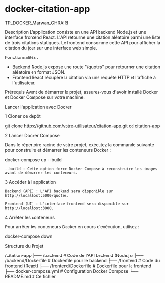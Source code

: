 # docker-citation-app

TP_DOCKER_Marwan_GHRAIRI

Description
L'application consiste en une API backend Node.js et une interface frontend React. L'API retourne une citation aléatoire parmi une liste de trois citations statiques. Le frontend consomme cette API pour afficher la citation du jour sur une interface web simple.

Fonctionnalités :
- Backend Node.js expose une route "/quotes" pour retourner une citation aléatoire en format JSON.
- Frontend React récupère la citation via une requête HTTP et l'affiche à l'utilisateur.

Prérequis
Avant de démarrer le projet, assurez-vous d'avoir installé Docker et Docker Compose sur votre machine.

Lancer l'application avec Docker

1 Cloner ce dépôt

git clone https://github.com/votre-utilisateur/citation-app.git
cd citation-app

2 Lancer Docker Compose

Dans le répertoire racine de votre projet, exécutez la commande suivante pour construire et démarrer les conteneurs Docker :

docker-compose up --build

    --build : Cette option force Docker Compose à reconstruire les images avant de démarrer les conteneurs.

3 Accéder à l'application

    Backend (API) : L'API backend sera disponible sur http://localhost:5000/quotes.

    Frontend (UI) : L'interface frontend sera disponible sur http://localhost:3000.

4 Arrêter les conteneurs

Pour arrêter les conteneurs Docker en cours d'exécution, utilisez :

docker-compose down

Structure du Projet

/citation-app
├── /backend            # Code de l'API backend (Node.js)
├── /backend/Dockerfile # Dockerfile pour le backend
├── /frontend           # Code du frontend (React)
├── /frontend/Dockerfile # Dockerfile pour le frontend
├── docker-compose.yml  # Configuration Docker Compose
└── README.md           # Ce fichier
